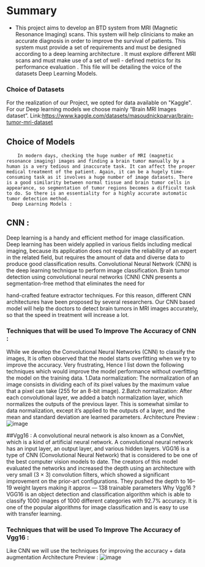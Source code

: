 # Summary

- This project aims to develop an BTD system from MRI (Magnetic Resonance Imaging) scans. This system will help clinicians to make an accurate diagnosis in order to improve the survival of patients. This system must provide a set of requirements and must be designed according to a deep learning architecture . It must explore different MRI scans and must make use of a set of well - defined metrics for its performance evaluation .
This file will be detailing the voice of the datasets Deep Learning Models.
### Choice of Datasets
For the realization of our Project, we opted for data available on "Kaggle". 
For our  Deep learning models we choose mainly “Brain MRI Images dataset”.
Link:https://www.kaggle.com/datasets/masoudnickparvar/brain-tumor-mri-dataset

## Choice of Models
     	In modern days, checking the huge number of MRI (magnetic resonance imaging) images and finding a brain tumor manually by a human is a very tedious and inaccurate task. It can affect the proper medical treatment of the patient. Again, it can be a hugely time-consuming task as it involves a huge number of image datasets. There is a good similarity between normal tissue and brain tumor cells in appearance, so segmentation of tumor regions becomes a difficult task to do. So there is an essentiality for a highly accurate automatic tumor detection method.
      Deep Learning Models : 
## CNN : 
  Deep learning is a handy and efficient method for image classification. Deep learning has been widely applied in various fields including medical imaging, because its application does not require the reliability of an expert in the related field, but requires the amount of data and diverse data to produce good classification results. Convolutional Neural Network (CNN) is the deep learning technique to perform image classification.
 Brain tumor detection using convolutional neural networks (CNN) CNN presents a segmentation-free method that eliminates the need for 

hand-crafted feature extractor techniques. For this reason, different CNN architectures have been proposed by several researchers.
Our CNN based model will help the doctors to detect brain tumors in MRI images accurately, so that the speed in treatment will increase a lot.
### Techniques that will be used To Improve The Accuracy of CNN :
While we develop the Convolutional Neural Networks (CNN) to classify the images, It is often observed that the model starts overfitting when we try to improve the accuracy. Very frustrating, Hence I list down the following techniques which would improve the model performance without overfitting the model on the training data.
1.Data normalization: The normalization of an image consists in dividing each of its pixel values by the maximum value that a pixel can take (255 for an 8-bit image).
2.Batch normalization: After each convolutional layer, we added a batch normalization layer, which normalizes the outputs of the previous layer. This is somewhat similar to data normalization, except it’s applied to the outputs of a layer, and the mean and standard deviation are learned parameters.
Architecture Preview :
![image](https://user-images.githubusercontent.com/84160502/205516984-4192000e-0d67-4a70-b169-064233f68419.png)


##Vgg16 : 
  A convolutional neural network is also known as a ConvNet, which is a kind of artificial neural network. A convolutional neural network has an input layer, an output layer, and various hidden layers. VGG16 is a type of CNN (Convolutional Neural Network) that is considered to be one of the best computer vision models to date. The creators of this model evaluated the networks and increased the depth using an architecture with very small (3 × 3) convolution filters, which showed a significant improvement on the prior-art configurations. They pushed the depth to 16–19 weight layers making it approx — 138 trainable parameters
Why Vgg16 ?
VGG16 is an object detection and classification algorithm which is able to classify 1000 images of 1000 different categories with 92.7% accuracy. It is one of the popular algorithms for image classification and is easy to use with transfer learning.
### Techniques that will be used To Improve The Accuracy of Vgg16 :
Like CNN we will use the techniques for improving the accuracy + data augmentation
Architecture Preview :
![image](https://user-images.githubusercontent.com/84160502/205516996-c05d575f-aaf2-494e-be84-f7bfeb8c522e.png)


